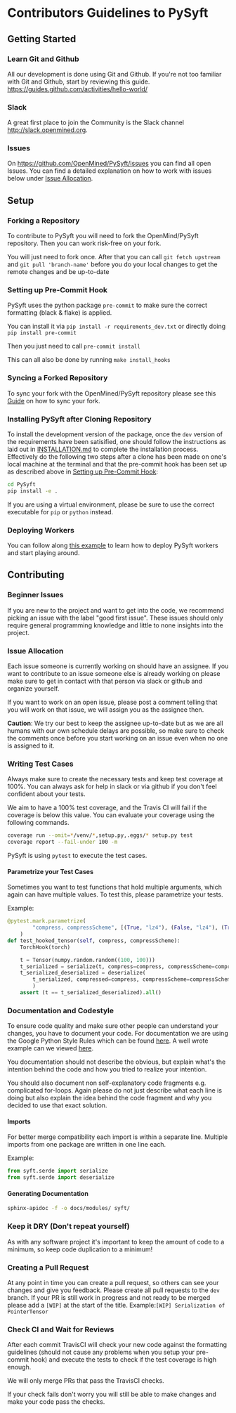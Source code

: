 # Contributors Guidelines to PySyft

## Getting Started

### Learn Git and Github

All our development is done using Git and Github. If you're not too familiar with Git and Github, start by reviewing this guide. https://guides.github.com/activities/hello-world/

### Slack

A great first place to join the Community is the Slack channel <http://slack.openmined.org>.

### Issues

On <https://github.com/OpenMined/PySyft/issues> you can find all open Issues. You can find a detailed explanation on how to work with issues below under [Issue Allocation](#issue-allocation).

## Setup

### Forking a Repository

To contribute to PySyft you will need to fork the OpenMind/PySyft repository.
Then you can work risk-free on your fork.

You will just need to fork once. After that you can call `git fetch upstream` and `git pull 'branch-name'` before you do your local changes to get the remote changes and be up-to-date

### Setting up Pre-Commit Hook

PySyft uses the python package `pre-commit` to make sure the correct formatting (black & flake) is applied.

You can install it via `pip install -r requirements_dev.txt` or directly doing `pip install pre-commit`

Then you just need to call `pre-commit install`

This can all also be done by running `make install_hooks`

### Syncing a Forked Repository

To sync your fork with the OpenMined/PySyft repository please see this [Guide](https://help.github.com/articles/syncing-a-fork/) on how to sync your fork.

### Installing PySyft after Cloning Repository

To install the development version of the package, once the `dev` version of the requirements have been satisified, one should follow the instructions as laid out in [INSTALLATION.md](https://github.com/OpenMined/PySyft/blob/dev/INSTALLATION.md) to complete the installation process. Effectively do the following two steps after a clone has been made on one's local machine at the terminal and that the pre-commit hook has been set up as described above in [Setting up Pre-Commit Hook](#syncing-a-forked-repository):
```bash
cd PySyft
pip install -e .
```
If you are using a virtual environment, please be sure to use the correct executable for `pip` or `python` instead.

### Deploying Workers

You can follow along [this example](./examples/deploy_workers/deploy-and-connect.ipynb) to learn how to deploy PySyft workers and start playing around.

## Contributing

### Beginner Issues

If you are new to the project and want to get into the code, we recommend picking an issue with the label "good first issue". These issues should only require general programming knowledge and little to none insights into the project.

### Issue Allocation

Each issue someone is currently working on should have an assignee. If you want to contribute to an issue someone else is already working on please make sure to get in contact with that person via slack or github and organize yourself.

If you want to work on an open issue, please post a comment telling that you will work on that issue, we will assign you as the assignee then.

**Caution**: We try our best to keep the assignee up-to-date but as we are all humans with our own schedule delays are possible, so make sure to check the comments once before you start working on an issue even when no one is assigned to it.

### Writing Test Cases

Always make sure to create the necessary tests and keep test coverage at 100%. You can always ask for help in slack or via github if you don't feel confident about your tests.

We aim to have a 100% test coverage, and the Travis CI will fail if the coverage is below this value. You can evaluate your coverage using the following commands.

```bash
coverage run --omit=*/venv/*,setup.py,.eggs/* setup.py test
coverage report --fail-under 100 -m
```

PySyft is using `pytest` to execute the test cases.

#### Parametrize your Test Cases

Sometimes you want to test functions that hold multiple arguments, which again can have multiple values. To test this, please parametrize your tests.

Example:

```python
@pytest.mark.parametrize(
        "compress, compressScheme", [(True, "lz4"), (False, "lz4"), (True, "zstd"), (False, "zstd")]
    )
def test_hooked_tensor(self, compress, compressScheme):
    TorchHook(torch)

    t = Tensor(numpy.random.random((100, 100)))
    t_serialized = serialize(t, compress=compress, compressScheme=compressScheme)
    t_serialized_deserialized = deserialize(
        t_serialized, compressed=compress, compressScheme=compressScheme
        )
    assert (t == t_serialized_deserialized).all()
```

### Documentation and Codestyle

To ensure code quality and make sure other people can understand your changes, you have to document your code. For documentation we are using the Google Python Style Rules which can be found [here](https://github.com/google/styleguide/blob/gh-pages/pyguide.md). A well wrote example can we viewed [here](https://sphinxcontrib-napoleon.readthedocs.io/en/latest/example_google.html).

You documentation should not describe the obvious, but explain what's the intention behind the code and how you tried to realize your intention.

You should also document non self-explanatory code fragments e.g. complicated for-loops. Again please do not just describe what each line is doing but also explain the idea behind the code fragment and why you decided to use that exact solution.

#### Imports

For better merge compatibility each import is within a separate line. Multiple imports from one package are written in one line each.

Example:

```python
from syft.serde import serialize
from syft.serde import deserialize
```

#### Generating Documentation

```bash
sphinx-apidoc -f -o docs/modules/ syft/
```

### Keep it DRY (Don't repeat yourself)

As with any software project it's important to keep the amount of code to a minimum, so keep code duplication to a minimum!

### Creating a Pull Request

At any point in time you can create a pull request, so others can see your changes and give you feedback.
Please create all pull requests to the `dev` branch.
If your PR is still work in progress and not ready to be merged please add a `[WIP]` at the start of the title.
Example:`[WIP] Serialization of PointerTensor`

### Check CI and Wait for Reviews

After each commit TravisCI will check your new code against the formatting guidelines (should not cause any problems when you setup your pre-commit hook) and execute the tests to check if the test coverage is high enough.

We will only merge PRs that pass the TravisCI checks.

If your check fails don't worry you will still be able to make changes and make your code pass the checks.
